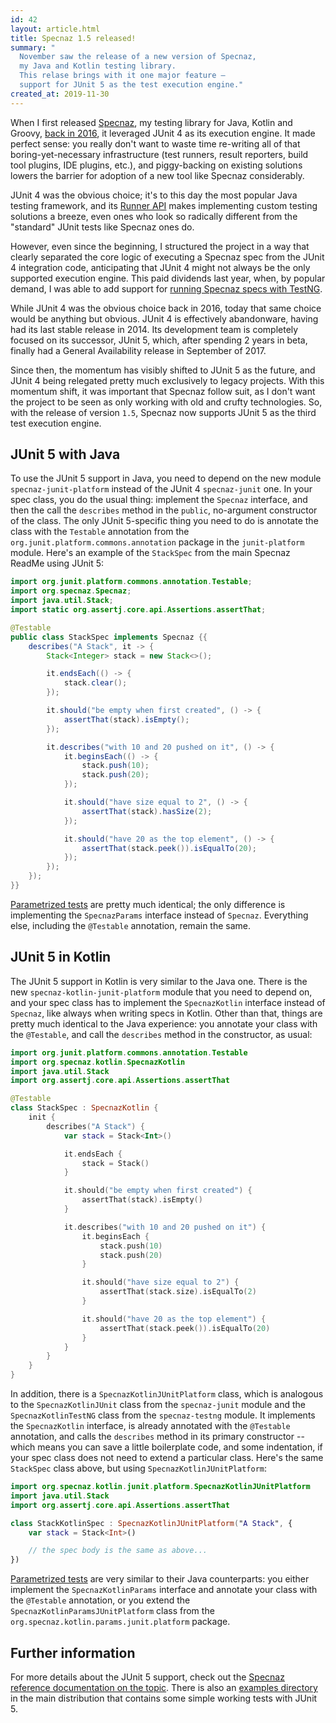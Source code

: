 ```yaml
---
id: 42
layout: article.html
title: Specnaz 1.5 released!
summary: "
  November saw the release of a new version of Specnaz,
  my Java and Kotlin testing library.
  This relase brings with it one major feature –
  support for JUnit 5 as the test execution engine."
created_at: 2019-11-30
---
```


When I first released [Specnaz](https://github.com/skinny85/specnaz),
my testing library for Java, Kotlin and Groovy,
[back in 2016](/specnaz-my-java-testing-library),
it leveraged JUnit 4 as its execution engine.
It made perfect sense: you really don't want to waste time re-writing all of that boring-yet-necessary infrastructure
(test runners, result reporters, build tool plugins, IDE plugins, etc.),
and piggy-backing on existing solutions lowers the barrier for adoption of a new tool like Specnaz considerably.

JUnit 4 was the obvious choice;
it's to this day the most popular Java testing framework,
and its [Runner API](https://github.com/junit-team/junit4/wiki/Test-runners)
makes implementing custom testing solutions a breeze,
even ones who look so radically different from the "standard" JUnit tests like Specnaz ones do.

However, even since the beginning,
I structured the project in a way that clearly separated the core logic of executing a Specnaz spec from the JUnit 4 integration code,
anticipating that JUnit 4 might not always be the only supported execution engine.
This paid dividends last year,
when, by popular demand,
I was able to add support for [running Specnaz specs with TestNG](/specnaz-1_4-released).

While JUnit 4 was the obvious choice back in 2016,
today that same choice would be anything but obvious.
JUnit 4 is effectively abandonware,
having had its last stable release in 2014.
Its development team is completely focused on its successor,
JUnit 5, which, after spending 2 years in beta,
finally had a General Availability release in September of 2017.

Since then, the momentum has visibly shifted to JUnit 5 as the future,
and JUnit 4 being relegated pretty much exclusively to legacy projects.
With this momentum shift,
it was important that Specnaz follow suit,
as I don't want the project to be seen as only working with old and crufty technologies.
So, with the release of version `1.5`,
Specnaz now supports JUnit 5 as the third test execution engine.

## JUnit 5 with Java

To use the JUnit 5 support in Java,
you need to depend on the new module `specnaz-junit-platform`
instead of the JUnit 4 `specnaz-junit` one.
In your spec class, you do the usual thing:
implement the `Specnaz` interface,
and then the call the `describes` method in the
`public`, no-argument constructor of the class.
The only JUnit 5-specific thing you need to do is annotate the class with the
`Testable` annotation from the `org.junit.platform.commons.annotation` package in the `junit-platform` module.
Here's an example of the `StackSpec` from the main Specnaz ReadMe using JUnit 5:

```java
import org.junit.platform.commons.annotation.Testable;
import org.specnaz.Specnaz;
import java.util.Stack;
import static org.assertj.core.api.Assertions.assertThat;

@Testable
public class StackSpec implements Specnaz {{
    describes("A Stack", it -> {
        Stack<Integer> stack = new Stack<>();

        it.endsEach(() -> {
            stack.clear();
        });

        it.should("be empty when first created", () -> {
            assertThat(stack).isEmpty();
        });

        it.describes("with 10 and 20 pushed on it", () -> {
            it.beginsEach(() -> {
                stack.push(10);
                stack.push(20);
            });

            it.should("have size equal to 2", () -> {
                assertThat(stack).hasSize(2);
            });

            it.should("have 20 as the top element", () -> {
                assertThat(stack.peek()).isEqualTo(20);
            });
        });
    });
}}
```

[Parametrized tests](/specnaz-1_3-released#parametrized-tests) are pretty much identical;
the only difference is implementing the `SpecnazParams` interface instead of `Specnaz`.
Everything else, including the `@Testable` annotation,
remain the same.

## JUnit 5 in Kotlin

The JUnit 5 support in Kotlin is very similar to the Java one.
There is the new `specnaz-kotlin-junit-platform` module that you need to depend on,
and your spec class has to implement the `SpecnazKotlin` interface instead of `Specnaz`,
like always when writing specs in Kotlin.
Other than that, things are pretty much identical to the Java experience:
you annotate your class with the `@Testable`,
and call the `describes` method in the constructor, as usual:


```kotlin
import org.junit.platform.commons.annotation.Testable
import org.specnaz.kotlin.SpecnazKotlin
import java.util.Stack
import org.assertj.core.api.Assertions.assertThat

@Testable
class StackSpec : SpecnazKotlin {
    init {
        describes("A Stack") {
            var stack = Stack<Int>()

            it.endsEach {
                stack = Stack()
            }

            it.should("be empty when first created") {
                assertThat(stack).isEmpty()
            }

            it.describes("with 10 and 20 pushed on it") {
                it.beginsEach {
                    stack.push(10)
                    stack.push(20)
                }

                it.should("have size equal to 2") {
                    assertThat(stack.size).isEqualTo(2)
                }

                it.should("have 20 as the top element") {
                    assertThat(stack.peek()).isEqualTo(20)
                }
            }
        }
    }
}
```

In addition, there is a `SpecnazKotlinJUnitPlatform` class,
which is analogous to the `SpecnazKotlinJUnit` class from the `specnaz-junit` module and the `SpecnazKotlinTestNG` class from the `specnaz-testng` module.
It implements the `SpecnazKotlin` interface,
is already annotated with the `@Testable` annotation,
and calls the `describes` method in its primary constructor --
which means you can save a little boilerplate code,
and some indentation,
if your spec class does not need to extend a particular class.
Here's the same `StackSpec` class above, but using `SpecnazKotlinJUnitPlatform`:

```kotlin
import org.specnaz.kotlin.junit.platform.SpecnazKotlinJUnitPlatform
import java.util.Stack
import org.assertj.core.api.Assertions.assertThat

class StackKotlinSpec : SpecnazKotlinJUnitPlatform("A Stack", {
    var stack = Stack<Int>()

    // the spec body is the same as above...
})
```

[Parametrized tests](/specnaz-1_3-released#parametrized-tests) are very similar to their Java counterparts:
you either implement the `SpecnazKotlinParams` interface and annotate your class with the `@Testable` annotation,
or you extend the `SpecnazKotlinParamsJUnitPlatform`
class from the `org.specnaz.kotlin.params.junit.platform` package.

## Further information

For more details about the JUnit 5 support,
check out the [Specnaz reference documentation on the topic](https://github.com/skinny85/specnaz/blob/master/docs/reference-manual.md#junit-5).
There is also an [examples directory](https://github.com/skinny85/specnaz/tree/master/src/examples)
in the main distribution that contains some simple working tests with JUnit 5.
